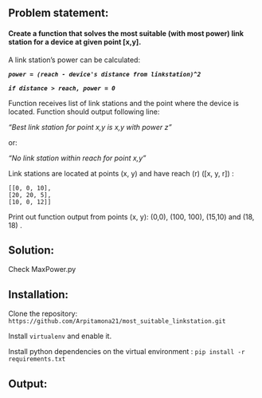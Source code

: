 
## Problem statement: 

#### Create a function that solves the most suitable (with most power) link station for a device at given point [x,y].





A link station’s power can be calculated:

***`power = (reach - device's distance from linkstation)^2`***

***`if distance > reach, power = 0`***


Function receives list of link stations and the point where the device is located.
Function should output following line:

_“Best link station for point x,y is x,y with power z”_

or:

_“No link station within reach for point x,y”_ 


Link stations are located at points (x, y) and have reach (r) ([x, y, r]) :
```
[[0, 0, 10],
[20, 20, 5],
[10, 0, 12]] 
```


Print out function output from points (x, y):
(0,0), (100, 100), (15,10) and (18, 18) .

## Solution:

Check MaxPower.py 

## Installation:

Clone the repository: `https://github.com/Arpitamona21/most_suitable_linkstation.git`

Install `virtualenv` and enable it.

Install python dependencies on the virtual environment : `pip install -r requirements.txt`




## Output:


